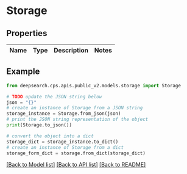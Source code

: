 # Storage


## Properties

Name | Type | Description | Notes
------------ | ------------- | ------------- | -------------

## Example

```python
from deepsearch.cps.apis.public_v2.models.storage import Storage

# TODO update the JSON string below
json = "{}"
# create an instance of Storage from a JSON string
storage_instance = Storage.from_json(json)
# print the JSON string representation of the object
print(Storage.to_json())

# convert the object into a dict
storage_dict = storage_instance.to_dict()
# create an instance of Storage from a dict
storage_form_dict = storage.from_dict(storage_dict)
```
[[Back to Model list]](../README.md#documentation-for-models) [[Back to API list]](../README.md#documentation-for-api-endpoints) [[Back to README]](../README.md)


